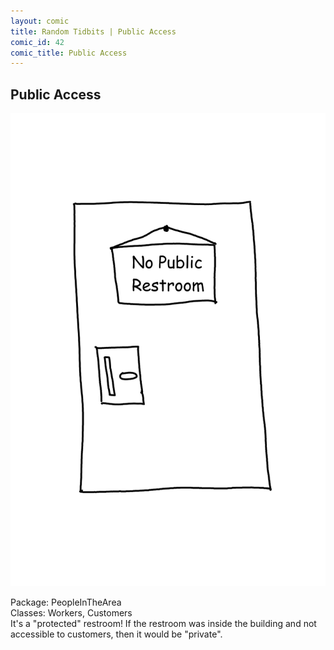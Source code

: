```yaml
---
layout: comic
title: Random Tidbits | Public Access
comic_id: 42
comic_title: Public Access
---
```


## Public Access

<img id="img42" src="/assets/images/42.png">

Package: PeopleInTheArea<br>Classes: Workers, Customers<br>It's a "protected" restroom! If the restroom was inside the building and not accessible to customers, then it would be "private".
